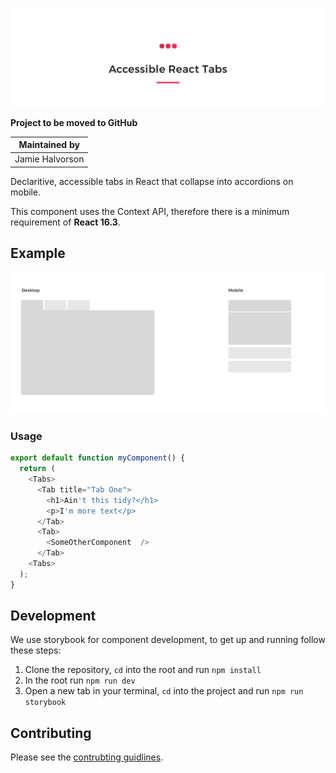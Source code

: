 ![React Accessible Tabs by Signal](images/readme-header.jpg)

**Project to be moved to GitHub**

| Maintained by |
|---------------|
| Jamie Halvorson |

Declaritive, accessible tabs in React that collapse into accordions on mobile.

This component uses the Context API, therefore there is a minimum requirement of **React 16.3**.

## Example

![Desktop vs Mobile example](images/example.jpg)

### Usage

```javascript
export default function myComponent() {
  return (
    <Tabs>
      <Tab title="Tab One">
        <h1>Ain't this tidy?</h1>
        <p>I'm more text</p>
      </Tab>
      <Tab>
        <SomeOtherComponent  />
      </Tab>
    <Tabs>
  );
}
```

## Development

We use storybook for component development, to get up and running follow these steps:

1. Clone the repository, `cd` into the root and run `npm install`
2. In the root run `npm run dev`
3. Open a new tab in your terminal, `cd` into the project and run `npm run storybook`


## Contributing

Please see the [contrubting guidlines](CONTRIBUTING.md).
